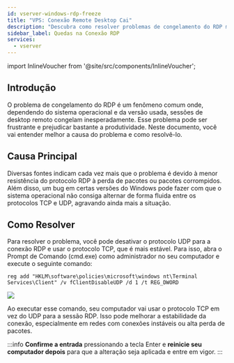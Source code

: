```yaml
---
id: vserver-windows-rdp-freeze
title: "VPS: Conexão Remote Desktop Cai"
description: "Descubra como resolver problemas de congelamento do RDP melhorando a estabilidade da conexão e aumentando a produtividade do desktop remoto → Saiba mais agora"
sidebar_label: Quedas na Conexão RDP
services:
  - vserver
---
```


import InlineVoucher from '@site/src/components/InlineVoucher';

## Introdução

O problema de congelamento do RDP é um fenômeno comum onde, dependendo do sistema operacional e da versão usada, sessões de desktop remoto congelam inesperadamente. Esse problema pode ser frustrante e prejudicar bastante a produtividade. Neste documento, você vai entender melhor a causa do problema e como resolvê-lo.

<InlineVoucher />

## Causa Principal

Diversas fontes indicam cada vez mais que o problema é devido à menor resistência do protocolo RDP à perda de pacotes ou pacotes corrompidos. Além disso, um bug em certas versões do Windows pode fazer com que o sistema operacional não consiga alternar de forma fluida entre os protocolos TCP e UDP, agravando ainda mais a situação.

## Como Resolver

Para resolver o problema, você pode desativar o protocolo UDP para a conexão RDP e usar o protocolo TCP, que é mais estável. Para isso, abra o Prompt de Comando (cmd.exe) como administrador no seu computador e execute o seguinte comando:

```
reg add "HKLM\software\policies\microsoft\windows nt\Terminal Services\Client" /v fClientDisableUDP /d 1 /t REG_DWORD
```

![](https://screensaver01.zap-hosting.com/index.php/s/6E6AzroG88ETj2X/preview)

Ao executar esse comando, seu computador vai usar o protocolo TCP em vez do UDP para a sessão RDP. Isso pode melhorar a estabilidade da conexão, especialmente em redes com conexões instáveis ou alta perda de pacotes.

:::info 
**Confirme a entrada** pressionando a tecla Enter e **reinicie seu computador depois** para que a alteração seja aplicada e entre em vigor.
:::

<InlineVoucher />